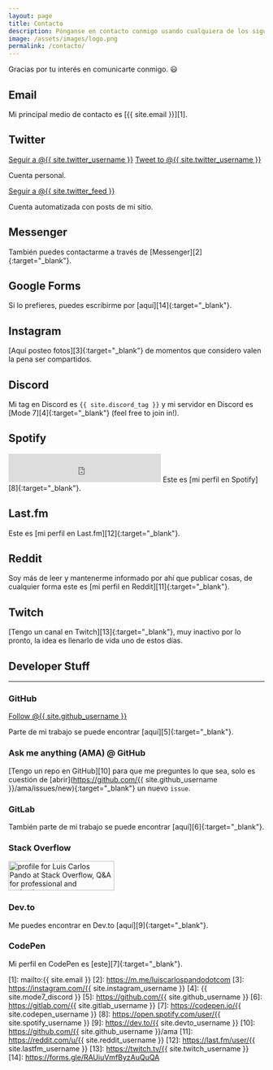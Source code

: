 ```yaml
---
layout: page
title: Contacto
description: Pónganse en contacto conmigo usando cualquiera de los siguientes métodos.
image: /assets/images/logo.png
permalink: /contacto/
---
```


<p class="text-center">Gracias por tu interés en comunicarte conmigo. 😃</p>

## <i class="fas fa-envelope"></i> Email
Mi principal medio de contacto es [{{ site.email }}][1].

## <i class="fab fa-twitter"></i> Twitter
<div class="twitter-btns">
<a href="https://twitter.com/{{ site.twitter_username }}" class="twitter-follow-button" data-show-count="false" data-lang="es">Seguir a @{{ site.twitter_username }}</a>
<a href="https://twitter.com/intent/tweet?screen_name={{ site.twitter_username }}" class="twitter-mention-button" data-lang="es" data-related="{{ site.twitter_username }},{{ site.twitter_feed }}">Tweet to @{{ site.twitter_username }}</a>
</div>

Cuenta personal.

<div class="twitter-btns">
<a href="https://twitter.com/{{ site.twitter_feed }}" class="twitter-follow-button" data-show-count="false" data-lang="es">Seguir a @{{ site.twitter_feed }}</a>
</div>

Cuenta automatizada con posts de mi sitio.

## <i class="fab fa-facebook-messenger"></i> Messenger
También puedes contactarme a través de [Messenger][2]{:target="_blank"}.

## <i class="fab fa-google"></i> Google Forms
Si lo prefieres, puedes escribirme por [aquí][14]{:target="_blank"}.

## <i class="fab fa-instagram"></i> Instagram
[Aquí posteo fotos][3]{:target="_blank"} de momentos que considero valen la pena ser compartidos.

## <i class="fab fa-discord"></i> Discord
Mi tag en Discord es <code>{{ site.discord_tag }}</code> y mi servidor en Discord es [Mode 7][4]{:target="_blank"} (feel free to join in!).

## <i class="fab fa-spotify"></i> Spotify
<iframe src="https://open.spotify.com/follow/1/?uri=spotify:user:1269830478&size=detail&theme=dark&show-count=0" width="300" height="56" scrolling="no" frameborder="0" style="border:none; overflow:hidden;" allowtransparency="true"></iframe>
Este es [mi perfil en Spotify][8]{:target="_blank"}.

## <i class="fab fa-lastfm"></i> Last.fm
Este es [mi perfil en Last.fm][12]{:target="_blank"}.

## <i class="fab fa-reddit"></i> Reddit
Soy más de leer y mantenerme informado por ahí que publicar cosas, de cualquier forma este es [mi perfil en Reddit][11]{:target="_blank"}.

## <i class="fab fa-twitch"></i> Twitch
[Tengo un canal en Twitch][13]{:target="_blank"}, muy inactivo por lo pronto, la idea es llenarlo de vida uno de estos días.

## <i class="fas fa-code"></i> Developer Stuff

---

### <i class="fab fa-github"></i> GitHub
<a class="github-button" href="https://github.com/{{ site.github_username }}" aria-label="Follow @{{ site.github_username }} on GitHub">Follow @{{ site.github_username }}</a>

Parte de mi trabajo se puede encontrar [aquí][5]{:target="_blank"}.

### <i class="fas fa-code-branch"></i> Ask me anything (AMA) @ GitHub
[Tengo un repo en GitHub][10] para que me preguntes lo que sea, solo es cuestión de [abrir](https://github.com/{{ site.github_username }}/ama/issues/new){:target="_blank"} un nuevo `issue`.

### <i class="fab fa-gitlab"></i> GitLab
También parte de mi trabajo se puede encontrar [aquí][6]{:target="_blank"}.

### <i class="fab fa-stack-overflow"></i> Stack Overflow
<a href="https://stackoverflow.com/users/2197860/luis-carlos-pando" target="_blank">
    <img src="https://stackoverflow.com/users/flair/2197860.png?theme=dark" width="208" height="58" alt="profile for Luis Carlos Pando at Stack Overflow, Q&amp;A for professional and enthusiast programmers" title="profile for Luis Carlos Pando at Stack Overflow, Q&amp;A for professional and enthusiast programmers">
</a>

### <i class="fab fa-dev"></i> Dev.to
Me puedes encontrar en Dev.to [aquí][9]{:target="_blank"}.

### <i class="fab fa-codepen"></i> CodePen
Mi perfil en CodePen es [este][7]{:target="_blank"}.


[1]: mailto:{{ site.email }}
[2]: https://m.me/luiscarlospandodotcom
[3]: https://instagram.com/{{ site.instagram_username }}
[4]: {{ site.mode7_discord }}
[5]: https://github.com/{{ site.github_username }}
[6]: https://gitlab.com/{{ site.gitlab_username }}
[7]: https://codepen.io/{{ site.codepen_username }}
[8]: https://open.spotify.com/user/{{ site.spotify_username }}
[9]: https://dev.to/{{ site.devto_username }}
[10]: https://github.com/{{ site.github_username }}/ama
[11]: https://reddit.com/u/{{ site.reddit_username }}
[12]: https://last.fm/user/{{ site.lastfm_username }}
[13]: https://twitch.tv/{{ site.twitch_username }}
[14]: https://forms.gle/RAUiuVmfByzAuQuQA